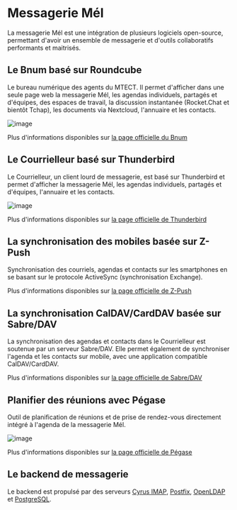 # Messagerie Mél

La messagerie Mél est une intégration de plusieurs logiciels open-source, permettant d'avoir un ensemble de messagerie et d'outils collaboratifs performants et maitrisés.

## Le Bnum basé sur Roundcube

Le bureau numérique des agents du MTECT. Il permet d'afficher dans une seule page web la messagerie Mél, les agendas individuels, partagés et d'équipes, des espaces de travail, la discussion instantanée (Rocket.Chat et bientôt Tchap), les documents via Nextcloud, l'annuaire et les contacts.

![image](https://github.com/messagerie-melanie2/messagerie-melanie2.github.io/assets/3693239/9eeb6891-01bd-490e-a2a7-2bb7800de567)

Plus d'informations disponibles sur [la page officielle du Bnum](https://messagerie-melanie2.github.io/Bnum)

## Le Courrielleur basé sur Thunderbird

Le Courrielleur, un client lourd de messagerie, est basé sur Thunderbird et permet d'afficher la messagerie Mél, les agendas individuels, partagés et d'équipes, l'annuaire et les contacts.

![image](https://github.com/messagerie-melanie2/messagerie-melanie2.github.io/assets/3693239/5a76f13f-f30b-476d-9549-8e49b0503ecd)

Plus d'informations disponibles sur [la page officielle de Thunderbird](https://www.thunderbird.net/fr/)

## La synchronisation des mobiles basée sur Z-Push

Synchronisation des courriels, agendas et contacts sur les smartphones en se basant sur le protocole ActiveSync (synchronisation Exchange).

Plus d'informations disponibles sur [la page officielle de Z-Push](https://z-push.org/index.html)

## La synchronisation CalDAV/CardDAV basée sur Sabre/DAV

La synchronisation des agendas et contacts dans le Courrielleur est soutenue par un serveur Sabre/DAV. Elle permet également de synchroniser l'agenda et les contacts sur mobile, avec une application compatible CalDAV/CardDAV.

Plus d'informations disponibles sur [la page officielle de Sabre/DAV](https://sabre.io/)

## Planifier des réunions avec Pégase

Outil de planification de réunions et de prise de rendez-vous directement intégré à l'agenda de la messagerie Mél.

![image](https://github.com/messagerie-melanie2/messagerie-melanie2.github.io/assets/3693239/b3130930-ed37-4bf0-b1d9-2662daa58ed4)

Plus d'informations disponibles sur [la page officielle de Pégase](https://messagerie-melanie2.github.io/Pegase)

## Le backend de messagerie

Le backend est propulsé par des serveurs [Cyrus IMAP](https://www.cyrusimap.org/), [Postfix](https://www.postfix.org/), [OpenLDAP](https://www.openldap.org/) et [PostgreSQL](https://www.postgresql.org/).
